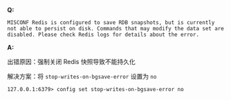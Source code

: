 **Q:**

```
MISCONF Redis is configured to save RDB snapshots, but is currently not able to persist on disk. Commands that may modify the data set are disabled. Please check Redis logs for details about the error.
```

**A:**

出错原因：强制关闭 Redis 快照导致不能持久化

解决方案：将 `stop-writes-on-bgsave-error` 设置为 `no`

```
127.0.0.1:6379> config set stop-writes-on-bgsave-error no
```
